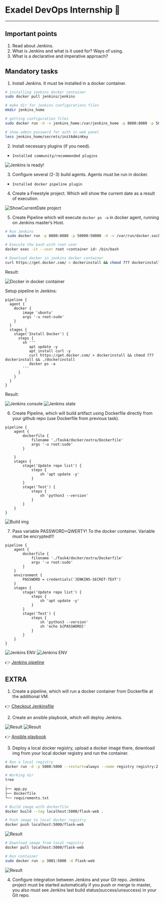 # Exadel DevOps Internship 🤘

---

## Important points

1. Read about Jenkins. 
2. What is Jenkins and what is it used for? Ways of using. 
3. What is a declarative and imperative approach? 
 
## Mandatory tasks

1. Install Jenkins. It must be installed in a docker container.

```sh
# installing jenkins docker container
sudo docker pull jenkins/jenkins

# make dir for jenkins configurations files
mkdir jenkins_home

# getting configuration files
sudo docker run -d -v jenkins_home:/var/jenkins_home -p 8080:8080 -p 50000:50000 jenkins/jenkins

# show admin password for auth in web panel
less jenkins_home/secrets/initAdminKey
```
2. Install necessary plugins (if you need).

- `Installed community/recommended plugins` 

![Jenkins is ready!](./src/img1.png)

3. Configure several (2-3) build agents. Agents must be run in docker.

- `Installed docker pipeline plugin`

4. Create a Freestyle project. Which will show the current date as a result of execution.

![ShowCurrentDate project](./src/img2.png)

5. Create Pipeline which will execute `docker ps -a` in docker agent, running on Jenkins master’s Host.

```sh
# Run Jenkins 
 sudo docker run -p 8080:8080 -p 50000:50000 -d -v /var/run/docker.sock:/var/run/docker.sock -v jenkins_home:/var/jenkins_home jenkins/jenkins

# Execute thw bash with root user
docker exec -it --user root <container id> /bin/bash

# Download docker in jenkins docker container
curl https://get.docker.com/ > dockerinstall && chmod 777 dockerinstall && ./dockerinstall
```

Result:

![Docker in docker container](./src/img3.png)

Setup pipeline in Jenkins:

```
pipeline {
  agent {
    docker { 
        image 'ubuntu' 
        args '-u root:sudo'
    }
  }
  stages {
    stage('Install Docker') {
      steps {
        sh '''
           apt update -y
           apt install curl -y
           curl https://get.docker.com/ > dockerinstall && chmod 777 dockerinstall && ./dockerinstall
           docker ps -a
        '''
      }
    }
  }
}
```

Result:

![Jenkins console](./src/img4.png)
![Jenkins state](./src/img5.png)

6. Create Pipeline, which will build artifact using Dockerfile directly from your github repo (use Dockerfile from previous task).

```
pipeline {
    agent { 
        dockerfile {
            filename './Task4/docker/extra/Dockerfile'
            args '-u root:sudo'
        } 
        
    }
    stages {
        stage('Update repo list') {
            steps {
                sh 'apt update -y'
            }
        }
        stage('Test') {
            steps {
                sh 'python3 --version'
            }
        }
    }
}
```

![Build img](./src/img6.png)


7. Pass  variable PASSWORD=QWERTY! To the docker container. Variable must be encrypted!!!

```
pipeline {
    agent { 
        dockerfile {
            filename './Task4/docker/extra/Dockerfile'
            args '-u root:sudo'
        } 
    }
    environment {
        PASSWORD = credentials('JENKINS-SECRET-TEXT')
    }
    stages {
        stage('Update repo list') {
            steps {
                sh 'apt update -y'
            }
        }
        stage('Test') {
            steps {
                sh 'python3 --version'
                sh 'echo ${PASSWORD}'
            }
        }
    }
}
```

![Jenkins ENV](./src/img7.png)
![Jenkins ENV](./src/img8.png)

👉 [Jenkins pipeline](./Jenkinsfile)

## EXTRA

1. Create a pipeline, which will run a docker container from Dockerfile at the additional VM.

👉 [Checkout Jenkinsfile](../Task4/docker/extra/Jenkinsfile)

2. Create an ansible playbook, which will deploy Jenkins.

![Result](./src/img9.png)
![Result](./src/img10.png)

👉 [Ansible playbook](./ansible-playbook/jenkins-playbook.yml)

3. Deploy a local docker registry, upload a docker image there, download img from your local docker registry and run the container.

```sh
# Run a local registry
docker run -d -p 5000:5000 --restart=always --name registry registry:2

# Working dir 
tree
.
├── app.py
├── Dockerfile
└── requirements.txt

# Build image with dockerfile
docker build --tag localhost:5000/flask-web .

# Push image to local docker registry 
docker push localhost:5000/flask-web
```

![Result](./src/img11.png)

```sh
# Download image from local registry
docker pull localhost:5000/flask-web

# Run container 
sudo docker run -p 3001:5000 -d flask-web
```

![Result](./src/img12.png)

4. Configure integration between Jenkins and your Git repo. Jenkins project must be started automatically if you push or merge to master, you also must see Jenkins last build status(success/unsuccess) in your Git repo.

